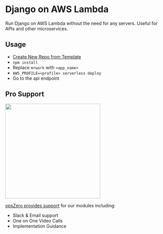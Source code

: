 # Django on AWS Lambda

Run Django on AWS Lambda without the need for any servers. Useful for APIs and
other microservices.

## Usage

- [Create New Repo from Template](https://github.com/opszero/template-aws-lambda-django/generate)
- `npm install`
- Replace `mrwork` with `<app_name>`
- `AWS_PROFILE=<profile> serverless deploy`
- Go to the api endpoint

## Pro Support

<a href="https://www.opszero.com"><img src="https://assets.opszero.com/images/opszero_11_29_2016.png" width="300px"/></a>

[opsZero provides support](https://www.opszero.com/devops) for our modules including:

- Slack & Email support
- One on One Video Calls
- Implementation Guidance
